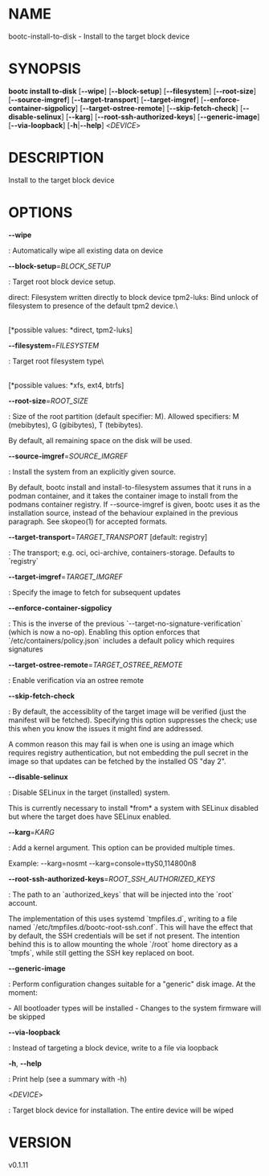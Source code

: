# NAME

bootc-install-to-disk - Install to the target block device

# SYNOPSIS

**bootc install to-disk** \[**\--wipe**\] \[**\--block-setup**\]
\[**\--filesystem**\] \[**\--root-size**\] \[**\--source-imgref**\]
\[**\--target-transport**\] \[**\--target-imgref**\]
\[**\--enforce-container-sigpolicy**\] \[**\--target-ostree-remote**\]
\[**\--skip-fetch-check**\] \[**\--disable-selinux**\] \[**\--karg**\]
\[**\--root-ssh-authorized-keys**\] \[**\--generic-image**\]
\[**\--via-loopback**\] \[**-h**\|**\--help**\] \<*DEVICE*\>

# DESCRIPTION

Install to the target block device

# OPTIONS

**\--wipe**

:   Automatically wipe all existing data on device

**\--block-setup**=*BLOCK_SETUP*

:   Target root block device setup.

direct: Filesystem written directly to block device tpm2-luks: Bind
unlock of filesystem to presence of the default tpm2 device.\

\
\[*possible values: *direct, tpm2-luks\]

**\--filesystem**=*FILESYSTEM*

:   Target root filesystem type\

\
\[*possible values: *xfs, ext4, btrfs\]

**\--root-size**=*ROOT_SIZE*

:   Size of the root partition (default specifier: M). Allowed
    specifiers: M (mebibytes), G (gibibytes), T (tebibytes).

By default, all remaining space on the disk will be used.

**\--source-imgref**=*SOURCE_IMGREF*

:   Install the system from an explicitly given source.

By default, bootc install and install-to-filesystem assumes that it runs
in a podman container, and it takes the container image to install from
the podmans container registry. If \--source-imgref is given, bootc uses
it as the installation source, instead of the behaviour explained in the
previous paragraph. See skopeo(1) for accepted formats.

**\--target-transport**=*TARGET_TRANSPORT* \[default: registry\]

:   The transport; e.g. oci, oci-archive, containers-storage. Defaults to \`registry\`

**\--target-imgref**=*TARGET_IMGREF*

:   Specify the image to fetch for subsequent updates

**\--enforce-container-sigpolicy**

:   This is the inverse of the previous
    \`\--target-no-signature-verification\` (which is now a no-op).
    Enabling this option enforces that \`/etc/containers/policy.json\`
    includes a default policy which requires signatures

**\--target-ostree-remote**=*TARGET_OSTREE_REMOTE*

:   Enable verification via an ostree remote

**\--skip-fetch-check**

:   By default, the accessiblity of the target image will be verified
    (just the manifest will be fetched). Specifying this option
    suppresses the check; use this when you know the issues it might
    find are addressed.

A common reason this may fail is when one is using an image which
requires registry authentication, but not embedding the pull secret in
the image so that updates can be fetched by the installed OS \"day 2\".

**\--disable-selinux**

:   Disable SELinux in the target (installed) system.

This is currently necessary to install \*from\* a system with SELinux
disabled but where the target does have SELinux enabled.

**\--karg**=*KARG*

:   Add a kernel argument. This option can be provided multiple times.

Example: \--karg=nosmt \--karg=console=ttyS0,114800n8

**\--root-ssh-authorized-keys**=*ROOT_SSH_AUTHORIZED_KEYS*

:   The path to an \`authorized_keys\` that will be injected into the
    \`root\` account.

The implementation of this uses systemd \`tmpfiles.d\`, writing to a
file named \`/etc/tmpfiles.d/bootc-root-ssh.conf\`. This will have the
effect that by default, the SSH credentials will be set if not present.
The intention behind this is to allow mounting the whole \`/root\` home
directory as a \`tmpfs\`, while still getting the SSH key replaced on
boot.

**\--generic-image**

:   Perform configuration changes suitable for a \"generic\" disk image.
    At the moment:

\- All bootloader types will be installed - Changes to the system
firmware will be skipped

**\--via-loopback**

:   Instead of targeting a block device, write to a file via loopback

**-h**, **\--help**

:   Print help (see a summary with -h)

\<*DEVICE*\>

:   Target block device for installation. The entire device will be
    wiped

# VERSION

v0.1.11

